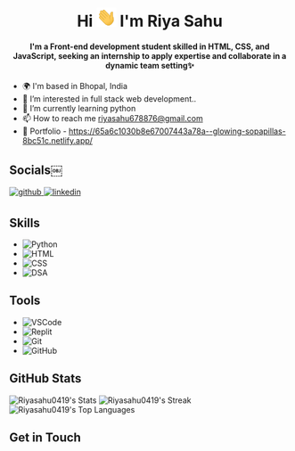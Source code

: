 
<h1 align="center">Hi <img src="https://raw.githubusercontent.com/ABSphreak/ABSphreak/master/gifs/Hi.gif" width="35"> I'm Riya Sahu</h1>
 <h4 align="center">I'm a Front-end development student skilled in HTML, CSS, and JavaScript, seeking an internship to apply expertise and collaborate in a dynamic team setting✨</h4> 




- 🌍 I'm based in Bhopal, India
- 👀 I’m interested in full stack web development..
- 🌱 I’m currently learning python 
- 📫 How to reach me riyasahu678876@gmail.com
- 💼 Portfolio - https://65a6c1030b8e67007443a78a--glowing-sopapillas-8bc51c.netlify.app/

<!---
Riyasahu0419/Riyasahu0419 is a ✨ special ✨ repository because its `README.md` (this file) appears on your GitHub profile.
You can click the Preview link to take a look at your changes.
--->



## Socials￼

<a href="https://https://github.com/Riyasahu0419" target="_blank">
<img src=https://img.shields.io/badge/github-%2324292e.svg?&style=for-the-badge&logo=github&logoColor=white alt=github style="margin-bottom: 5px;" />
</a>
<a href="[https://www.linkedin.com/in/riya-sahu-08a462230/)" target="_blank">
<img src=https://img.shields.io/badge/linkedin-%231E77B5.svg?&style=for-the-badge&logo=linkedin&logoColor=white alt=linkedin style="margin-bottom: 5px;" />
   </a>

## Skills
- ![Python](https://img.shields.io/badge/Python-3776AB?style=flat&logo=python&logoColor=white)
- ![HTML](https://img.shields.io/badge/HTML5-E34F26?style=flat&logo=html5&logoColor=white)
- ![CSS](https://img.shields.io/badge/CSS3-1572B6?style=flat&logo=css3&logoColor=white)
- ![DSA](https://img.shields.io/badge/Data_Structures_%26_Algorithms-0082C9?style=flat)

## Tools
- ![VSCode](https://img.shields.io/badge/VSCode-007ACC?style=flat&logo=visual-studio-code&logoColor=white)
- ![Replit](https://img.shields.io/badge/Replit-667881?style=flat&logo=replit&logoColor=white)
- ![Git](https://img.shields.io/badge/Git-F05032?style=flat&logo=git&logoColor=white)
- ![GitHub](https://img.shields.io/badge/GitHub-181717?style=flat&logo=github&logoColor=white)


## GitHub Stats

![Riyasahu0419's Stats](https://github-readme-stats.vercel.app/api?username=Riyasahu0419&theme=tokyonight&show_icons=true&hide_border=false&count_private=true)
![Riyasahu0419's Streak](https://github-readme-streak-stats.herokuapp.com/?user=Riyasahu0419&theme=tokyonight&hide_border=false)
![Riyasahu0419's Top Languages](https://github-readme-stats.vercel.app/api/top-langs/?username=Riyasahu0419&theme=tokyonight&show_icons=true&hide_border=false&layout=compact)



## Get in Touch
